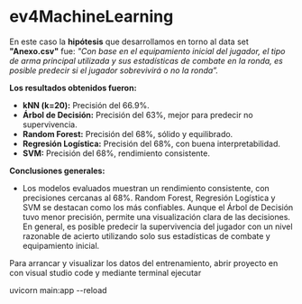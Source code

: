 # ev4MachineLearning

En este caso la **hipótesis** que desarrollamos en torno al data set **"Anexo.csv"** fue: *"Con base en el equipamiento inicial del jugador, el tipo de arma principal utilizada y sus estadísticas de combate en la ronda, es posible predecir si el jugador sobrevivirá o no la ronda”.*

**Los resultados obtenidos fueron:**
- **kNN (k=20):** Precisión del 66.9%.
- **Árbol de Decisión:** Precisión del 63%, mejor para predecir no supervivencia.
- **Random Forest:** Precisión del 68%, sólido y equilibrado.
- **Regresión Logística:** Precisión del 68%, con buena interpretabilidad.
- **SVM:** Precisión del 68%, rendimiento consistente.

**Conclusiones generales:**
- Los modelos evaluados muestran un rendimiento consistente, con precisiones cercanas al 68%. Random Forest, Regresión Logística y SVM se destacan como los más confiables. Aunque el Árbol de Decisión tuvo menor precisión, permite una visualización clara de las decisiones. En general, es posible predecir la supervivencia del jugador con un nivel razonable de acierto utilizando solo sus estadísticas de combate y equipamiento inicial.

Para arrancar y visualizar los datos del entrenamiento, abrir proyecto en con visual studio code y mediante terminal ejecutar

uvicorn main:app --reload
